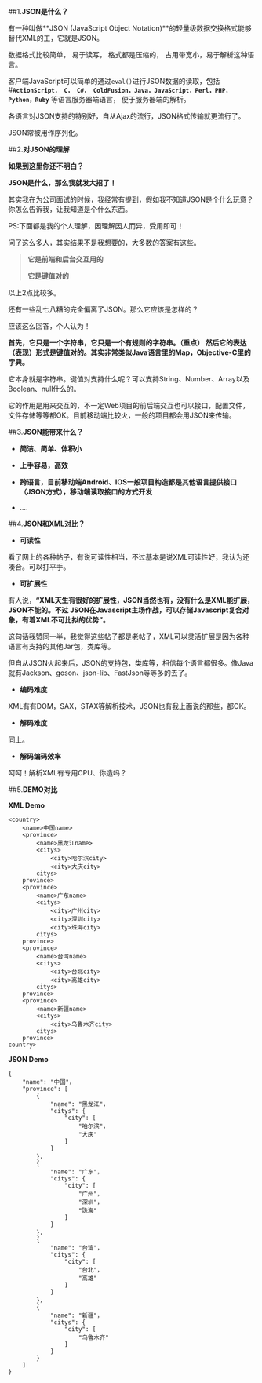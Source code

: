 ##1.**JSON是什么？**

有一种叫做**JSON (JavaScript Object Notation)**的轻量级数据交换格式能够替代XML的工，它就是JSON。

数据格式比较简单， 易于读写， 格式都是压缩的， 占用带宽小，易于解析这种语言。

客户端JavaScript可以简单的通过`eval()`进行JSON数据的读取，包括
#**`ActionScript， C， C#， ColdFusion，Java，JavaScript，Perl，PHP，Python，Ruby`**
等语言服务器端语言， 便于服务器端的解析。

各语言对JSON支持的特别好，自从Ajax的流行，JSON格式传输就更流行了。

JSON常被用作序列化。

##2.**对JSON的理解**

**如果到这里你还不明白？**

**JSON是什么，那么我就发大招了！**

其实我在为公司面试的时候，我经常有提到，假如我不知道JSON是个什么玩意？你怎么告诉我，让我知道是个什么东西。

PS:下面都是我的个人理解，因理解因人而异，受用即可！

问了这么多人，其实结果不是我想要的，大多数的答案有这些。

> **它是前端和后台交互用的**
>
> **它是键值对的**

以上2点比较多。

还有一些乱七八糟的完全偏离了JSON。那么它应该是怎样的？

应该这么回答，个人认为！

**首先，它只是一个字符串，它只是一个有规则的字符串。（重点）
然后它的表达（表现）形式是键值对的。其实非常类似Java语言里的Map，Objective-C里的字典。**

它本身就是字符串。键值对支持什么呢？可以支持String、Number、Array以及Boolean、null什么的。

它的作用是用来交互的，不一定Web项目的前后端交互也可以接口，配置文件，文件存储等等都OK。目前移动端比较火，一般的项目都会用JSON来传输。

##3.**JSON能带来什么？**

*   **简洁、简单、体积小**

*   **上手容易，高效**

*   **跨语言，目前移动端Android、IOS一般项目构造都是其他语言提供接口（JSON方式），移动端读取接口的方式开发**
*  ….

##4.**JSON和XML对比？**

* **可读性**

看了网上的各种帖子，有说可读性相当，不过基本是说XML可读性好，我认为还凑合。可以打平手。

* **可扩展性**

有人说，**“XML天生有很好的扩展性，JSON当然也有，没有什么是XML能扩展，JSON不能的。不过 JSON在Javascript主场作战，可以存储Javascript复合对象，有着XML不可比拟的优势”。**

这句话我赞同一半，我觉得这些帖子都是老帖子，XML可以灵活扩展是因为各种语言有支持的其他Jar包，类库等。

但自从JSON火起来后，JSON的支持包，类库等，相信每个语言都很多。像Java就有Jackson、goson、json-lib、FastJson等等多的去了。  

* **编码难度**

XML有有DOM，SAX，STAX等解析技术，JSON也有我上面说的那些，都OK。

* **解码难度**

同上。

* **解码编码效率**

呵呵！解析XML有专用CPU、你造吗？

##5.**DEMO对比**

**XML Demo**

```
<country>
    <name>中国name>
    <province>
        <name>黑龙江name>
        <citys>
            <city>哈尔滨city>
            <city>大庆city>
        citys>
    province>
    <province>
        <name>广东name>
        <citys>
            <city>广州city>
            <city>深圳city>
            <city>珠海city>
        citys>
    province>
    <province>
        <name>台湾name>
        <citys>
            <city>台北city>
            <city>高雄city>
        citys>
    province>
    <province>
        <name>新疆name>
        <citys>
            <city>乌鲁木齐city>
        citys>
    province>
country>
```

**JSON Demo**
```
{
    "name": "中国"，
    "province": [
        {
            "name": "黑龙江"，
            "citys": {
                "city": [
                    "哈尔滨"，
                    "大庆"
                ]
            }
        }，
        {
            "name": "广东"，
            "citys": {
                "city": [
                    "广州"，
                    "深圳"，
                    "珠海"
                ]
            }
        }，
        {
            "name": "台湾"，
            "citys": {
                "city": [
                    "台北"，
                    "高雄"
                ]
            }
        }，
        {
            "name": "新疆"，
            "citys": {
                "city": [
                    "乌鲁木齐"
                ]
            }
        }
    ]
}
```
